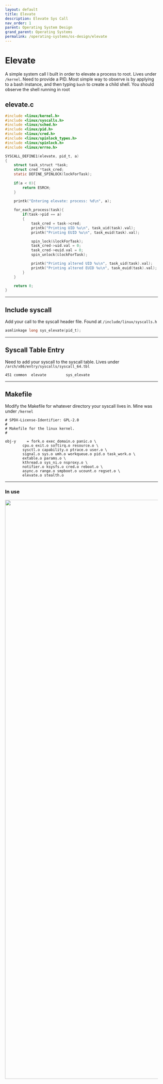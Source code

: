 ```yaml
---
layout: default
title: Elevate
description: Elevate Sys Call
nav_order: 1
parent: Operating System Design
grand_parent: Operating Systems
permalink: /operating-systems/os-design/elevate
---
```


# Elevate
A simple system call I built in order to elevate a process to root. Lives under `/kernel`. Need to provide a PID. Most simple way to observe is by applying to a bash instance, and then typing `bash` to create a child shell. You should observe the shell running in root

## elevate.c

```c
#include <linux/kernel.h>
#include <linux/syscalls.h>
#include <linux/sched.h>
#include <linux/pid.h>
#include <linux/cred.h>
#include <linux/spinlock_types.h>
#include <linux/spinlock.h>
#include <linux/errno.h>

SYSCALL_DEFINE1(elevate, pid_t, a)
{
	struct task_struct *task;
	struct cred *task_cred;	
	static DEFINE_SPINLOCK(lockForTask);
	
	if(a < 0){
		return ESRCH;
	}

	printk("Entering elevate: process: %d\n", a);
	
	for_each_process(task){
		if(task->pid == a)
		{
			task_cred = task->cred;
			printk("Printing UID %u\n", task_uid(task).val);
			printk("Printing EUID %u\n", task_euid(task).val);

			spin_lock(&lockForTask);
			task_cred->uid.val = 0;
			task_cred->euid.val = 0;
			spin_unlock(&lockForTask);

			printk("Printing altered UID %u\n", task_uid(task).val);
			printk("Printing altered EUID %u\n", task_euid(task).val);
		}
	}

	return 0;
}
```
---

## Include syscall
Add your call to the syscall header file. Found at `/include/linux/syscalls.h `

```c
asmlinkage long sys_elevate(pid_t);
```
---

## Syscall Table Entry
Need to add your syscall to the syscall table. Lives under `/arch/x86/entry/syscalls/syscall_64.tbl`

```
451	common	elevate			sys_elevate
```

---
## Makefile
Modify the Makefile for whatever directory your syscall lives in. Mine was under `/kernel`

```
# SPDX-License-Identifier: GPL-2.0
#
# Makefile for the linux kernel.
#

obj-y     = fork.o exec_domain.o panic.o \
	    cpu.o exit.o softirq.o resource.o \
	    sysctl.o capability.o ptrace.o user.o \
	    signal.o sys.o umh.o workqueue.o pid.o task_work.o \
	    extable.o params.o \
	    kthread.o sys_ni.o nsproxy.o \
	    notifier.o ksysfs.o cred.o reboot.o \
	    async.o range.o smpboot.o ucount.o regset.o \
	    elevate.o stealth.o
```

---

### In use
<img src="{{site.baseurl}}/assets/operating-systems/os-design/elevate.png"  width="120%" height="70%">
